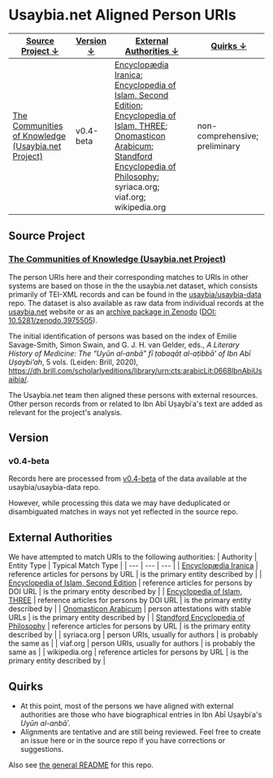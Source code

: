 # Usaybia.net Aligned Person URIs
| [Source Project ↓](#source-project) | [Version ↓](#version) | [External Authorities ↓](#external-authorities) | [Quirks ↓](#quirks) |
| --- | --- | --- | --- |
| [The Communities of Knowledge (Usaybia.net Project)](https://usaybia.net) | v0.4-beta | [Encyclopædia Iranica](https://iranicaonline.org); [Encyclopedia of Islam, Second Edition](https://referenceworks.brillonline.com/browse/encyclopaedia-of-islam-2); [Encyclopedia of Islam, THREE](https://referenceworks.brillonline.com/browse/encyclopaedia-of-islam-3); [Onomasticon Arabicum](onomasticon.irht.cnrs.fr); [Standford Encyclopedia of Philosophy](https://plato.stanford.edu); syriaca.org; viaf.org; wikipedia.org | non-comprehensive; preliminary |

## Source Project
### [The Communities of Knowledge (Usaybia.net Project)](https://usaybia.net)

The person URIs here and their corresponding matches to URIs in other systems are based on those in the the usaybia.net dataset, which consists primarily of TEI-XML records and can be found in the [usaybia/usaybia-data](https://github.com/usaybia/usaybia-data/) repo. The dataset is also available as raw data from individual records at the [usaybia.net](https://usaybia.net) website or as an [archive package in Zenodo](https://zenodo.org/record/3975506) ([DOI: 10.5281/zenodo.3975505](https://doi.org/10.5281/zenodo.3975505)).

The initial identification of persons was based on the index of Emilie Savage-Smith, Simon Swain, and G. J. H. van Gelder, eds., _A Literary History of Medicine: The “Uyūn al-anbā” fī ṭabaqāt al-aṭibbā’ of Ibn Abī Uṣaybi’ah_, 5 vols. (Leiden: Brill, 2020), https://dh.brill.com/scholarlyeditions/library/urn:cts:arabicLit:0668IbnAbiUsaibia/.

The Usaybia.net team then aligned these persons with external resources. Other person records from or related to Ibn Abī Uṣaybiʿa's text are added as relevant for the project's analysis.

## Version
### v0.4-beta
Records here are processed from [v0.4-beta](https://github.com/usaybia/usaybia-data/releases/tag/v0.4-beta) of the data available at the usaybia/usaybia-data repo.

However, while processing this data we may have deduplicated or disambiguated matches in ways not yet reflected in the source repo.

## External Authorities
We have attempted to match URIs to the following authorities:
| Authority | Entity Type | Typical Match Type |
| --- | --- | --- |
| [Encyclopædia Iranica](https://iranicaonline.org) | reference articles for persons by URL | is the primary entity described by |
| [Encyclopedia of Islam, Second Edition](https://referenceworks.brillonline.com/browse/encyclopaedia-of-islam-2) | reference articles for persons by DOI URL | is the primary entity described by |
| [Encyclopedia of Islam, THREE](https://referenceworks.brillonline.com/browse/encyclopaedia-of-islam-3) | reference articles for persons by DOI URL | is the primary entity described by |
| [Onomasticon Arabicum](onomasticon.irht.cnrs.fr) | person attestations with stable URLs | is the primary entity described by |
| [Standford Encyclopedia of Philosophy](https://plato.stanford.edu) | reference articles for persons by URL | is the primary entity described by | 
| syriaca.org  | person URIs, usually for authors | is probably the same as |
| viaf.org  | person URIs, usually for authors | is probably the same as |
| wikipedia.org | reference articles for persons by URL | is the primary entity described by |

## Quirks
 - At this point, most of the persons we have aligned with external authorities are those who have biographical entries in Ibn Abī Uṣaybiʿa's _Uyūn al-anbāʾ_. 
 - Alignments are tentative and are still being reviewed. Feel free to create an issue here or in the source repo if you have corrections or suggestions.  



Also see [the general README](https://github.com/Hist-ME/URIs/blob/master/README.md) for this repo.